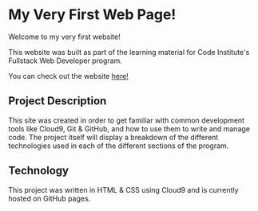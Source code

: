 # My Very First Web Page!

Welcome to my very first website!

This website was built as part of the learning material for Code Institute's Fullstack Web Developer program.

You can check out the website [here!](https://rob-mundy.github.io/my-full-template/portfolio-three.html)

## Project Description

This site was created in order to get familiar with common development tools like Cloud9, Git & GitHub, and how to use them to write and manage code. The project itself will display a breakdown of the different technologies used in each of the different sections of the program.

## Technology

This project was written in HTML & CSS using Cloud9 and is currently hosted on GitHub pages.